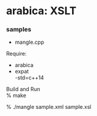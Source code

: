  arabica: XSLT
==============

### samples
- mangle.cpp <br/>

Require:
-  arabica  <br/>
- expat  <br/>
 -std=c++14 <br/>

Build and Run <br/>
% make <br/>

% ./mangle sample.xml sample.xsl <br/>

